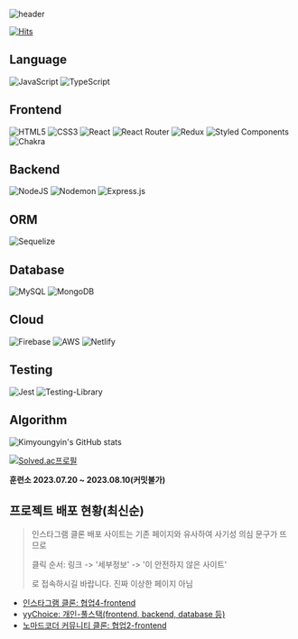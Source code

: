 ![header](https://capsule-render.vercel.app/api?type=Waving&color=timeAuto&height=300&section=header&text=KIMYOUNGYIN'S%20GITHUB&fontSize=60)

[![Hits](https://hits.seeyoufarm.com/api/count/incr/badge.svg?url=https%3A%2F%2Fgithub.com%2Fkimyoungyin%2Fhit-counter&count_bg=%238E02F7&title_bg=%23555555&icon=github.svg&icon_color=%23E7E7E7&title=hits&edge_flat=false)](https://hits.seeyoufarm.com)

## Language
![JavaScript](https://img.shields.io/badge/javascript-%23323330.svg?style=for-the-badge&logo=javascript&logoColor=%23F7DF1E)
![TypeScript](https://img.shields.io/badge/typescript-%23007ACC.svg?style=for-the-badge&logo=typescript&logoColor=white)

## Frontend
![HTML5](https://img.shields.io/badge/html5-%23E34F26.svg?style=for-the-badge&logo=html5&logoColor=white)
![CSS3](https://img.shields.io/badge/css3-%231572B6.svg?style=for-the-badge&logo=css3&logoColor=white)
![React](https://img.shields.io/badge/react-%2320232a.svg?style=for-the-badge&logo=react&logoColor=%2361DAFB)
![React Router](https://img.shields.io/badge/React_Router-CA4245?style=for-the-badge&logo=react-router&logoColor=white)
![Redux](https://img.shields.io/badge/redux-%23593d88.svg?style=for-the-badge&logo=redux&logoColor=white)
![Styled Components](https://img.shields.io/badge/styled--components-DB7093?style=for-the-badge&logo=styled-components&logoColor=white)
![Chakra](https://img.shields.io/badge/chakra-%234ED1C5.svg?style=for-the-badge&logo=chakraui&logoColor=white)

## Backend
![NodeJS](https://img.shields.io/badge/node.js-6DA55F?style=for-the-badge&logo=node.js&logoColor=white)
![Nodemon](https://img.shields.io/badge/NODEMON-%23323330.svg?style=for-the-badge&logo=nodemon&logoColor=%BBDEAD)
![Express.js](https://img.shields.io/badge/express.js-%23404d59.svg?style=for-the-badge&logo=express&logoColor=%2361DAFB)

## ORM
![Sequelize](https://img.shields.io/badge/Sequelize-52B0E7?style=for-the-badge&logo=Sequelize&logoColor=white)


## Database
![MySQL](https://img.shields.io/badge/mysql-%2300f.svg?style=for-the-badge&logo=mysql&logoColor=white)
![MongoDB](https://img.shields.io/badge/MongoDB-%234ea94b.svg?style=for-the-badge&logo=mongodb&logoColor=white)


## Cloud
![Firebase](https://img.shields.io/badge/firebase-%23039BE5.svg?style=for-the-badge&logo=firebase)
![AWS](https://img.shields.io/badge/AWS-%23FF9900.svg?style=for-the-badge&logo=amazon-aws&logoColor=white)
![Netlify](https://img.shields.io/badge/netlify-%23000000.svg?style=for-the-badge&logo=netlify&logoColor=#00C7B7)

## Testing
![Jest](https://img.shields.io/badge/-jest-%23C21325?style=for-the-badge&logo=jest&logoColor=white)
![Testing-Library](https://img.shields.io/badge/-TestingLibrary-%23E33332?style=for-the-badge&logo=testing-library&logoColor=white)


## Algorithm
![Kimyoungyin's GitHub stats](https://github-readme-stats.vercel.app/api?username=kimyoungyin&show_icons=true&theme=react)

[![Solved.ac프로필](http://mazassumnida.wtf/api/generate_badge?boj=mafa1234)](https://solved.ac/mafa1234)

<strong>훈련소 2023.07.20 ~ 2023.08.10(커밋불가)</strong>

## 프로젝트 배포 현황(최신순)
> 인스타그램 클론 배포 사이트는 기존 페이지와 유사하여 사기성 의심 문구가 뜨므로
> 
>  클릭 순서: 링크 -> '세부정보' -> '이 안전하지 않은 사이트'
>
> 로 접속하시길 바랍니다. 진짜 이상한 페이지 아님 
- [인스타그램 클론: 협업4-frontend](ec2-52-79-71-191.ap-northeast-2.compute.amazonaws.com)
- [yyChoice: 개인-풀스택(frontend, backend, database 등)](https://yychoice.netlify.app/)
- [노마드코더 커뮤니티 클론: 협업2-frontend](nomad-coders-community-clone.netlify.app)

